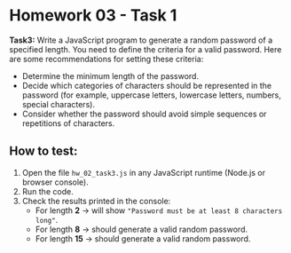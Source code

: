 # Homework 03 - Task 1

**Task3:** Write a JavaScript program to generate a random password of a specified length. You need to define the criteria for a valid password. Here are some recommendations for setting these criteria:
- Determine the minimum length of the password.
- Decide which categories of characters should be represented in the password (for example, uppercase letters, lowercase letters, numbers, special characters).
- Consider whether the password should avoid simple sequences or repetitions of characters.


## How to test:
1. Open the file `hw_02_task3.js` in any JavaScript runtime (Node.js or browser console).
2. Run the code.
3. Check the results printed in the console:
   - For length **2** → will show `"Password must be at least 8 characters long"`.
   - For length **8** → should generate a valid random password.
   - For length **15** → should generate a valid random password.

